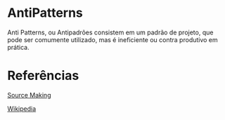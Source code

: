 # AntiPatterns

Anti Patterns, ou Antipadrões consistem em um padrão de projeto, que pode ser comumente utilizado, mas é ineficiente ou contra produtivo em prática.

# Referências

[Source Making](https://sourcemaking.com/antipatterns)

[Wikipedia](https://pt.wikipedia.org/wiki/Antipadr%C3%A3o#:~:text=Em%20Engenharia%20de%20software%2C%20um,padr%C3%A3o%20de%20projeto%20de%20software)
